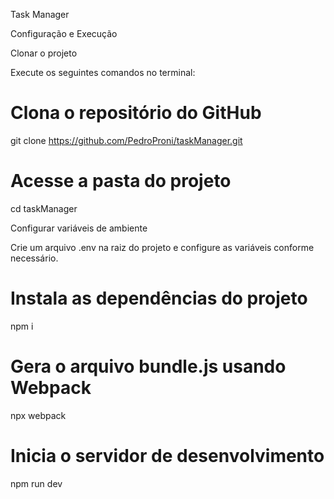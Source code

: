 Task Manager

Configuração e Execução

Clonar o projeto

Execute os seguintes comandos no terminal:

# Clona o repositório do GitHub
git clone https://github.com/PedroProni/taskManager.git

# Acesse a pasta do projeto
cd taskManager


Configurar variáveis de ambiente

Crie um arquivo .env na raiz do projeto e configure as variáveis conforme necessário.



# Instala as dependências do projeto
npm i



# Gera o arquivo bundle.js usando Webpack
npx webpack



# Inicia o servidor de desenvolvimento
npm run dev
